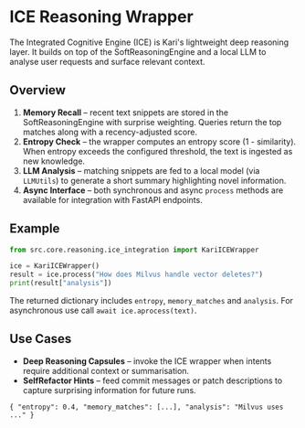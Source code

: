# ICE Reasoning Wrapper

The Integrated Cognitive Engine (ICE) is Kari's lightweight deep reasoning layer. It builds on top of the SoftReasoningEngine and a local LLM to analyse user requests and surface relevant context.

## Overview

1. **Memory Recall** – recent text snippets are stored in the SoftReasoningEngine with surprise weighting. Queries return the top matches along with a recency-adjusted score.
2. **Entropy Check** – the wrapper computes an entropy score (1 - similarity). When entropy exceeds the configured threshold, the text is ingested as new knowledge.
3. **LLM Analysis** – matching snippets are fed to a local model (via `LLMUtils`) to generate a short summary highlighting novel information.
4. **Async Interface** – both synchronous and async `process` methods are available for integration with FastAPI endpoints.

## Example

```python
from src.core.reasoning.ice_integration import KariICEWrapper

ice = KariICEWrapper()
result = ice.process("How does Milvus handle vector deletes?")
print(result["analysis"])
```

The returned dictionary includes `entropy`, `memory_matches` and `analysis`. For asynchronous use call `await ice.aprocess(text)`.

## Use Cases

- **Deep Reasoning Capsules** – invoke the ICE wrapper when intents require additional context or summarisation.
- **SelfRefactor Hints** – feed commit messages or patch descriptions to capture surprising information for future runs.

```text
{ "entropy": 0.4, "memory_matches": [...], "analysis": "Milvus uses ..." }
```
